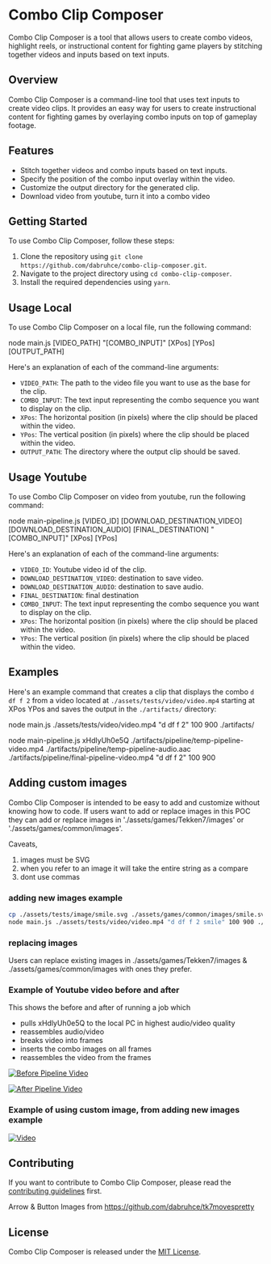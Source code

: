 # Combo Clip Composer

Combo Clip Composer is a tool that allows users to create combo videos, highlight reels, or instructional content for fighting game players by stitching together videos and inputs based on text inputs.

## Overview

Combo Clip Composer is a command-line tool that uses text inputs to create video clips. It provides an easy way for users to create instructional content for fighting games by overlaying combo inputs on top of gameplay footage.

## Features

- Stitch together videos and combo inputs based on text inputs.
- Specify the position of the combo input overlay within the video.
- Customize the output directory for the generated clip.
- Download video from youtube, turn it into a combo video

## Getting Started

To use Combo Clip Composer, follow these steps:

1. Clone the repository using `git clone https://github.com/dabruhce/combo-clip-composer.git`.
2. Navigate to the project directory using `cd combo-clip-composer`.
3. Install the required dependencies using `yarn`.

## Usage Local

To use Combo Clip Composer on a local file, run the following command:

node main.js [VIDEO_PATH] "[COMBO_INPUT]" [XPos] [YPos] [OUTPUT_PATH]


Here's an explanation of each of the command-line arguments:

- `VIDEO_PATH`: The path to the video file you want to use as the base for the clip.
- `COMBO_INPUT`: The text input representing the combo sequence you want to display on the clip.
- `XPos`: The horizontal position (in pixels) where the clip should be placed within the video.
- `YPos`: The vertical position (in pixels) where the clip should be placed within the video.
- `OUTPUT_PATH`: The directory where the output clip should be saved.

## Usage Youtube
To use Combo Clip Composer on video from youtube, run the following command:

node main-pipeline.js [VIDEO_ID] [DOWNLOAD_DESTINATION_VIDEO] [DOWNLOAD_DESTINATION_AUDIO] [FINAL_DESTINATION] "[COMBO_INPUT]" [XPos] [YPos]


Here's an explanation of each of the command-line arguments:

- `VIDEO_ID`: Youtube video id of the clip.
- `DOWNLOAD_DESTINATION_VIDEO`: destination to save video.
- `DOWNLOAD_DESTINATION_AUDIO`: destination to save audio.
- `FINAL_DESTINATION`: final destination
- `COMBO_INPUT`: The text input representing the combo sequence you want to display on the clip.
- `XPos`: The horizontal position (in pixels) where the clip should be placed within the video.
- `YPos`: The vertical position (in pixels) where the clip should be placed within the video.
## Examples

Here's an example command that creates a clip that displays the combo `d df f 2` from a video located at `./assets/tests/video/video.mp4` starting at XPos YPos and saves the output in the `./artifacts/` directory:

node main.js ./assets/tests/video/video.mp4 "d df f 2" 100 900 ./artifacts/

node main-pipeline.js xHdlyUh0e5Q ./artifacts/pipeline/temp-pipeline-video.mp4 ./artifacts/pipeline/temp-pipeline-audio.aac ./artifacts/pipeline/final-pipeline-video.mp4 "d df f 2" 100 900

## Adding custom images
Combo Clip Composer is intended to be easy to add and customize without knowing how to code. If users want to add or replace images in this POC they can add or replace images in './assets/games/Tekken7/images' or './assets/games/common/images'. 

Caveats, 
1. images must be SVG
2. when you refer to an image it will take the entire string as a compare
3. dont use commas


### adding new images example
````bash
cp ./assets/tests/image/smile.svg ./assets/games/common/images/smile.svg
node main.js ./assets/tests/video/video.mp4 "d df f 2 smile" 100 900 ./artifacts/
````

### replacing images
Users can replace existing images in ./assets/games/Tekken7/images & ./assets/games/common/images with ones they prefer.



### Example of Youtube video before and after
This shows the before and after of running a job which
- pulls xHdlyUh0e5Q to the local PC in highest audio/video quality
- reassembles audio/video
- breaks video into frames
- inserts the combo images on all frames
- reassembles the video from the frames

[![Before Pipeline Video](https://img.youtube.com/vi/xHdlyUh0e5Q/0.jpg)](https://www.youtube.com/watch?v=xHdlyUh0e5Q)

[![After Pipeline Video](https://img.youtube.com/vi/6P9Be5N8zHs/0.jpg)](https://www.youtube.com/watch?v=6P9Be5N8zHs)

### Example of using custom image, from adding new images example
[![Video](https://img.youtube.com/vi/MYL4ngDcN80/0.jpg)](https://www.youtube.com/watch?v=MYL4ngDcN80)


## Contributing

If you want to contribute to Combo Clip Composer, please read the [contributing guidelines](CONTRIBUTING.md) first.

Arrow & Button Images from https://github.com/dabruhce/tk7movespretty

## License

Combo Clip Composer is released under the [MIT License](LICENSE).
